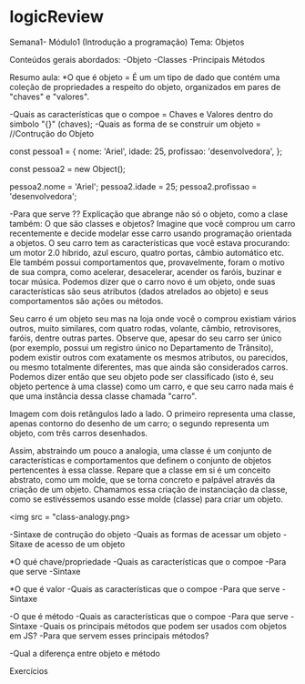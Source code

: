 # logicReview
Semana1- Módulo1 (Introdução a programação) 
Tema: Objetos

Conteúdos gerais abordados:
-Objeto
-Classes 
-Principais Métodos

Resumo aula:
*O que é objeto = É um um tipo de dado que contém uma coleção de propriedades a respeito do objeto, organizados em pares de "chaves" e "valores".

-Quais as características que o compoe = Chaves e Valores dentro do simbolo "{}" (chaves);
-Quais as forma de se construir um objeto =
//Contrução do Objeto

const pessoa1 = {
  nome: 'Ariel',
  idade: 25,
  profissao: 'desenvolvedora',
};

const pessoa2 = new Object();

pessoa2.nome = 'Ariel';
pessoa2.idade = 25;
pessoa2.profissao = 'desenvolvedora';

-Para que serve ?? 
Explicação que abrange não só o objeto, como a clase também:
O que são classes e objetos?
Imagine que você comprou um carro recentemente e decide modelar esse carro usando programação orientada a objetos. O seu carro tem as características que você estava procurando: um motor 2.0 híbrido, azul escuro, quatro portas, câmbio automático etc. Ele também possui comportamentos que, provavelmente, foram o motivo de sua compra, como acelerar, desacelerar, acender os faróis, buzinar e tocar música. Podemos dizer que o carro novo é um objeto, onde suas características são seus atributos (dados atrelados ao objeto) e seus comportamentos são ações ou métodos.

Seu carro é um objeto seu mas na loja onde você o comprou existiam vários outros, muito similares, com quatro rodas, volante, câmbio, retrovisores, faróis, dentre outras partes. Observe que, apesar do seu carro ser único (por exemplo, possui um registro único no Departamento de Trânsito), podem existir outros com exatamente os mesmos atributos, ou parecidos, ou mesmo totalmente diferentes, mas que ainda são considerados carros. Podemos dizer então que seu objeto pode ser classificado (isto é, seu objeto pertence à uma classe) como um carro, e que seu carro nada mais é que uma instância dessa classe chamada "carro".

Imagem com dois retângulos lado a lado. O primeiro representa uma classe, apenas contorno do desenho de um carro; o segundo representa um objeto, com três carros desenhados.

Assim, abstraindo um pouco a analogia, uma classe é um conjunto de características e comportamentos que definem o conjunto de objetos pertencentes à essa classe. Repare que a classe em si é um conceito abstrato, como um molde, que se torna concreto e palpável através da criação de um objeto. Chamamos essa criação de instanciação da classe, como se estivéssemos usando esse molde (classe) para criar um objeto.

<img src = "class-analogy.png>


-Sintaxe de contrução do objeto
-Quais as formas de acessar um objeto
-Sitaxe de acesso de um objeto 


*O qué chave/propriedade
-Quais as características que o compoe
-Para que serve
-Sintaxe 

*O que é valor
-Quais as características que o compoe
-Para que serve
-Sintaxe 


-O que é método
-Quais as características que o compoe
-Para que serve
-Sintaxe 
-Quais os principais métodos que podem ser usados com objetos em JS?
-Para que servem esses principais métodos?


-Qual a diferença entre objeto e método

Exercícios
